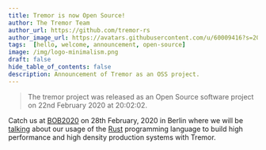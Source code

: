 ```yaml
---
title: Tremor is now Open Source!
author: The Tremor Team
author_url: https://github.com/tremor-rs
author_image_url: https://avatars.githubusercontent.com/u/60009416?s=200&v=4
tags:  [hello, welcome, announcement, open-source]
image: /img/logo-minimalism.png
draft: false
hide_table_of_contents: false
description: Announcement of Tremor as an OSS project.
---
```


>
> The tremor project was released as an Open Source software project
> on 22nd February 2020 at 20:02:02.
>

Catch us at [BOB2020](https://bobkonf.de/2020/en/) on 28th February,
2020 in Berlin where we will be [talking](https://bobkonf.de/2020/ennis-gies.html) about our usage of the [Rust](https://www.rust-lang.org/) programming language to build high performance and high density production systems with Tremor.
